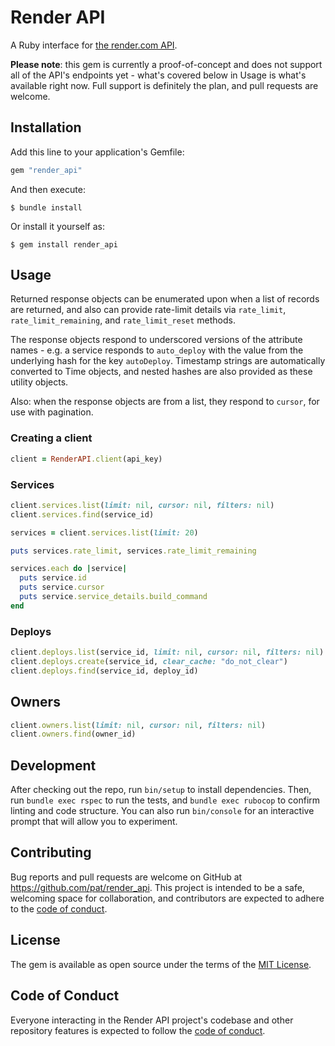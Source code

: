# Render API

A Ruby interface for [the render.com API](https://render.com/docs/api).

**Please note**: this gem is currently a proof-of-concept and does not support all of the API's endpoints yet - what's covered below in Usage is what's available right now. Full support is definitely the plan, and pull requests are welcome.

## Installation

Add this line to your application's Gemfile:

```ruby
gem "render_api"
```

And then execute:

    $ bundle install

Or install it yourself as:

    $ gem install render_api

## Usage

Returned response objects can be enumerated upon when a list of records are returned, and also can provide rate-limit details via `rate_limit`, `rate_limit_remaining`, and `rate_limit_reset` methods.

The response objects respond to underscored versions of the attribute names - e.g. a service responds to `auto_deploy` with the value from the underlying hash for the key `autoDeploy`. Timestamp strings are automatically converted to Time objects, and nested hashes are also provided as these utility objects.

Also: when the response objects are from a list, they respond to `cursor`, for use with pagination.

### Creating a client

```ruby
client = RenderAPI.client(api_key)
```

### Services

```ruby
client.services.list(limit: nil, cursor: nil, filters: nil)
client.services.find(service_id)
```

```ruby
services = client.services.list(limit: 20)

puts services.rate_limit, services.rate_limit_remaining

services.each do |service|
  puts service.id
  puts service.cursor
  puts service.service_details.build_command
end
```

### Deploys

```ruby
client.deploys.list(service_id, limit: nil, cursor: nil, filters: nil)
client.deploys.create(service_id, clear_cache: "do_not_clear")
client.deploys.find(service_id, deploy_id)
```

## Owners

```ruby
client.owners.list(limit: nil, cursor: nil, filters: nil)
client.owners.find(owner_id)
```

## Development

After checking out the repo, run `bin/setup` to install dependencies. Then, run `bundle exec rspec` to run the tests, and `bundle exec rubocop` to confirm linting and code structure. You can also run `bin/console` for an interactive prompt that will allow you to experiment.

## Contributing

Bug reports and pull requests are welcome on GitHub at https://github.com/pat/render_api. This project is intended to be a safe, welcoming space for collaboration, and contributors are expected to adhere to the [code of conduct](https://github.com/pat/render_api/blob/main/CODE_OF_CONDUCT.md).

## License

The gem is available as open source under the terms of the [MIT License](https://opensource.org/licenses/MIT).

## Code of Conduct

Everyone interacting in the Render API project's codebase and other repository features is expected to follow the [code of conduct](https://github.com/pat/render_api/blob/main/CODE_OF_CONDUCT.md).
